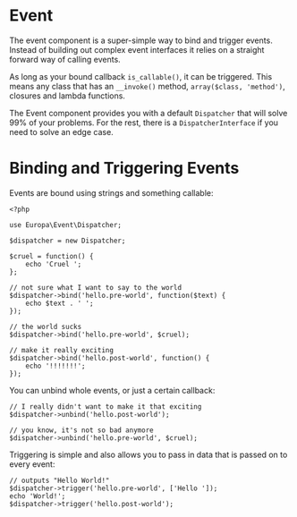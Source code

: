 Event
=====

The event component is a super-simple way to bind and trigger events. Instead of building out complex event interfaces it relies on a straight forward way of calling events.

As long as your bound callback `is_callable()`, it can be triggered. This means any class that has an `__invoke()` method, `array($class, 'method')`, closures and lambda functions.

The Event component provides you with a default `Dispatcher` that will solve 99% of your problems. For the rest, there is a `DispatcherInterface` if you need to solve an edge case.

Binding and Triggering Events
=============================

Events are bound using strings and something callable:

    <?php
    
    use Europa\Event\Dispatcher;
    
    $dispatcher = new Dispatcher;
    
    $cruel = function() {
        echo 'Cruel ';
    };
    
    // not sure what I want to say to the world
    $dispatcher->bind('hello.pre-world', function($text) {
        echo $text . ' ';
    });
    
    // the world sucks
    $dispatcher->bind('hello.pre-world', $cruel);
    
    // make it really exciting
    $dispatcher->bind('hello.post-world', function() {
        echo '!!!!!!!';
    });

You can unbind whole events, or just a certain callback:

    // I really didn't want to make it that exciting
    $dispatcher->unbind('hello.post-world');

    // you know, it's not so bad anymore
    $dispatcher->unbind('hello.pre-world', $cruel);

Triggering is simple and also allows you to pass in data that is passed on to every event:

    // outputs "Hello World!"
    $dispatcher->trigger('hello.pre-world', ['Hello ']);
    echo 'World!';
    $dispatcher->trigger('hello.post-world');
